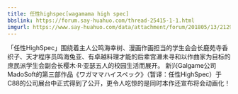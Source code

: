 ```yaml
---
title: 任性highspec[wagamama high spec]
bbslink: https://forum.say-huahuo.com/thread-25415-1-1.html
imgurl: https://www.say-huahuo.com/data/attachment/forum/201805/13/212913a7baili95klizo9l.jpg
---
```


「任性HighSpec」围绕着主人公鸣海幸树、漫画作画担当的学生会会长鹿苑寺香织子、天才程序员鸣海兔亚、有卓越料理才能的后辈宫濑未寻和以作曲家为目标的庶民派学生会副会长樱木·R·亚瑟五人的校园生活而展开。
新兴Galgame公司MadoSoft的第三部作品《ワガママハイスペック》（暂译：任性HighSpec）于C88的公司展台中正式得到了公开，更令人吃惊的是同时本作还宣布将会动画化！<!--more-->
